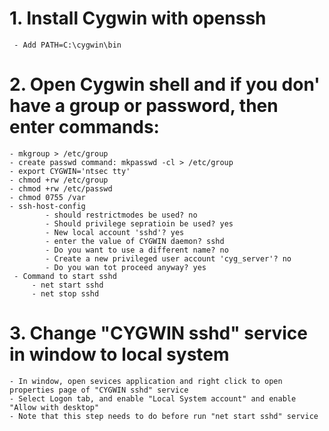 # 1. Install Cygwin with openssh
     - Add PATH=C:\cygwin\bin
# 2. Open Cygwin shell and if you don' have a group or password, then enter commands:
    - mkgroup > /etc/group
    - create passwd command: mkpasswd -cl > /etc/group
    - export CYGWIN='ntsec tty'
    - chmod +rw /etc/group
    - chmod +rw /etc/passwd
    - chmod 0755 /var
    - ssh-host-config
            - should restrictmodes be used? no
            - Should privilege sepratioin be used? yes
            - New local account 'sshd'? yes
            - enter the value of CYGWIN daemon? sshd
            - Do you want to use a different name? no
            - Create a new privileged user account 'cyg_server'? no
            - Do you wan tot proceed anyway? yes
     - Command to start sshd
         - net start sshd
         - net stop sshd
# 3.  Change "CYGWIN sshd" service in window to local system
    - In window, open sevices application and right click to open properties page of "CYGWIN sshd" service
    - Select Logon tab, and enable "Local System account" and enable "Allow with desktop"
    - Note that this step needs to do before run "net start sshd" service



